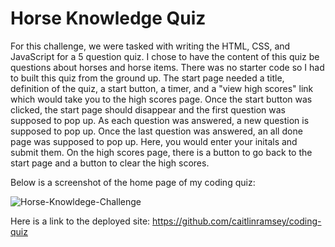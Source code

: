# Horse Knowledge Quiz

For this challenge, we were tasked with writing the HTML, CSS, and JavaScript for a 5 question quiz. I chose to have the content of this quiz be questions about horses and horse items. There was no starter code so I had to built this quiz from the ground up. The start page needed a title, definition of the quiz, a start button, a timer, and a "view high scores" link which would take you to the high scores page. Once the start button was clicked, the start page should disappear and the first question was supposed to pop up. As each question was answered, a new question is supposed to pop up. Once the last question was answered, an all done page was supposed to pop up. Here, you would enter your initals and submit them. On the high scores page, there is a button to go back to the start page and a button to clear the high scores.

Below is a screenshot of the home page of my coding quiz:

![Horse-Knowldege-Challenge](https://user-images.githubusercontent.com/60635509/231897088-018eac80-6d37-4db4-9f5b-cd366ac1abb8.png)

Here is a link to the deployed site: https://github.com/caitlinramsey/coding-quiz